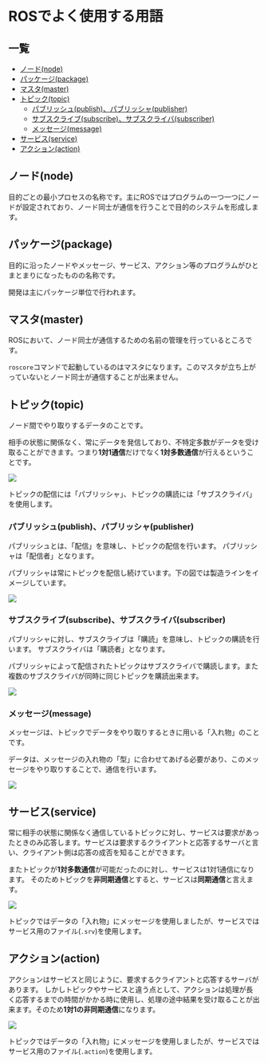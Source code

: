 # ROSでよく使用する用語

## 一覧

* [ノード\(node\)](ros_word.md#node)
* [パッケージ\(package\)](ros_word.md#package)
* [マスタ\(master\)](ros_word.md#master)
* [トピック\(topic\)](ros_word.md#topic)
  * [パブリッシュ\(publish\)、パブリッシャ\(publisher\)](ros_word.md#publish)
  * [サブスクライブ\(subscribe\)、サブスクライバ\(subscriber\)](ros_word.md#subscribe)
  * [メッセージ\(message\)](ros_word.md#message)
* [サービス\(service\)](ros_word.md#service)
* [アクション\(action\)](ros_word.md#action)

## ノード\(node\)   <a id="node"></a>

目的ごとの最小プロセスの名称です。主にROSではプログラムの一つ一つにノードが設定されており、ノード同士が通信を行うことで目的のシステムを形成します。

## パッケージ\(package\)   <a id="package"></a>

目的に沿ったノードやメッセージ、サービス、アクション等のプログラムがひとまとまりになったものの名称です。

開発は主にパッケージ単位で行われます。

## マスタ\(master\)   <a id="master"></a>

ROSにおいて、ノード同士が通信するための名前の管理を行っているところです。

`roscore`コマンドで起動しているのはマスタになります。このマスタが立ち上がっていないとノード同士が通信することが出来ません。

## トピック\(topic\)   <a id="topic"></a>

ノード間でやり取りするデータのことです。

相手の状態に関係なく、常にデータを発信しており、不特定多数がデータを受け取ることができます。つまり**1対1通信**だけでなく**1対多数通信**が行えるということです。

![](../../.gitbook/assets/topic.png)

トピックの配信には「パブリッシャ」、トピックの購読には「サブスクライバ」を使用します。

### パブリッシュ\(publish\)、パブリッシャ\(publisher\)   <a id="publish"></a>

パブリッシュとは、「配信」を意味し、トピックの配信を行います。 パブリッシャは「配信者」となります。

パブリッシャは常にトピックを配信し続けています。下の図では製造ラインをイメージしています。

![](../../.gitbook/assets/publisher.png)

### サブスクライブ\(subscribe\)、サブスクライバ\(subscriber\)   <a id="subscribe"></a>

パブリッシャに対し、サブスクライブは「購読」を意味し、トピックの購読を行います。 サブスクライバは「購読者」となります。

パブリッシャによって配信されたトピックはサブスクライバで購読します。また複数のサブスクライバが同時に同じトピックを購読出来ます。

![](../../.gitbook/assets/subscriber.png)

### メッセージ\(message\)   <a id="message"></a>

メッセージは、トピックでデータをやり取りするときに用いる「入れ物」のことです。

データは、メッセージの入れ物の「型」に合わせてあげる必要があり、このメッセージをやり取りすることで、通信を行います。

![](../../.gitbook/assets/message.png)

## サービス\(service\)   <a id="service"></a>

常に相手の状態に関係なく通信しているトピックに対し、サービスは要求があったときのみ応答します。サービスは要求するクライアントと応答するサーバと言い、クライアント側は応答の成否を知ることができます。

またトピックが**1対多数通信**が可能だったのに対し、サービスは1対1通信になります。 そのためトピックを**非同期通信**とすると、サービスは**同期通信**と言えます。

![](../../.gitbook/assets/service.png)

トピックではデータの「入れ物」にメッセージを使用しましたが、サービスではサービス用のファイル\(`.srv`\)を使用します。

## アクション\(action\)   <a id="action"></a>

アクションはサービスと同じように、要求するクライアントと応答するサーバがあります。 しかしトピックやサービスと違う点として、アクションは処理が長く応答するまでの時間がかかる時に使用し、処理の途中結果を受け取ることが出来ます。そのため**1対1の非同期通信**になります。

![](../../.gitbook/assets/action.png)

トピックではデータの「入れ物」にメッセージを使用しましたが、サービスではサービス用のファイル\(`.action`\)を使用します。

